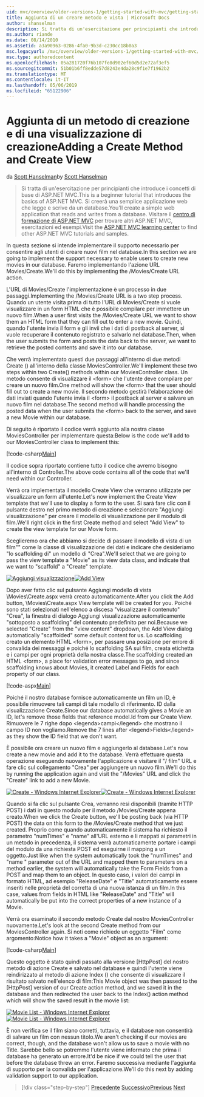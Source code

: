 ```yaml
---
uid: mvc/overview/older-versions-1/getting-started-with-mvc/getting-started-with-mvc-part6
title: Aggiunta di un creare metodo e vista | Microsoft Docs
author: shanselman
description: Si tratta di un'esercitazione per principianti che introduce i concetti di base di ASP.NET MVC. Creare un'applicazione web semplice che legge e scrive da un database.
ms.author: riande
ms.date: 08/14/2010
ms.assetid: a3a90963-0286-4fa0-9b3d-c230cc18b0a3
msc.legacyurl: /mvc/overview/older-versions-1/getting-started-with-mvc/getting-started-with-mvc-part6
msc.type: authoredcontent
ms.openlocfilehash: 05a281720f76b107fe8d902ef60d5d2e72af3ef5
ms.sourcegitcommit: 51b01b6ff8edde57d8243e4da28c9f1e7f1962b2
ms.translationtype: MT
ms.contentlocale: it-IT
ms.lasthandoff: 05/06/2019
ms.locfileid: "65122906"
---
```

# <a name="adding-a-create-method-and-create-view"></a><span data-ttu-id="96b49-104">Aggiunta di un metodo di creazione e di una visualizzazione di creazione</span><span class="sxs-lookup"><span data-stu-id="96b49-104">Adding a Create Method and Create View</span></span>

<span data-ttu-id="96b49-105">da [Scott Hanselman](https://github.com/shanselman)</span><span class="sxs-lookup"><span data-stu-id="96b49-105">by [Scott Hanselman](https://github.com/shanselman)</span></span>

> <span data-ttu-id="96b49-106">Si tratta di un'esercitazione per principianti che introduce i concetti di base di ASP.NET MVC.</span><span class="sxs-lookup"><span data-stu-id="96b49-106">This is a beginner tutorial that introduces the basics of ASP.NET MVC.</span></span> <span data-ttu-id="96b49-107">Si creerà una semplice applicazione web che legge e scrive da un database.</span><span class="sxs-lookup"><span data-stu-id="96b49-107">You'll create a simple web application that reads and writes from a database.</span></span> <span data-ttu-id="96b49-108">Visitare il [centro di formazione di ASP.NET MVC](../../../index.md) per trovare altri ASP.NET MVC, esercitazioni ed esempi.</span><span class="sxs-lookup"><span data-stu-id="96b49-108">Visit the [ASP.NET MVC learning center](../../../index.md) to find other ASP.NET MVC tutorials and samples.</span></span>

<span data-ttu-id="96b49-109">In questa sezione si intende implementare il supporto necessario per consentire agli utenti di creare nuovi film nel database.</span><span class="sxs-lookup"><span data-stu-id="96b49-109">In this section we are going to implement the support necessary to enable users to create new movies in our database.</span></span> <span data-ttu-id="96b49-110">Faremo implementando l'azione URL Movies/Create.</span><span class="sxs-lookup"><span data-stu-id="96b49-110">We'll do this by implementing the /Movies/Create URL action.</span></span>

<span data-ttu-id="96b49-111">L'URL di Movies/Create l'implementazione è un processo in due passaggi.</span><span class="sxs-lookup"><span data-stu-id="96b49-111">Implementing the /Movies/Create URL is a two step process.</span></span> <span data-ttu-id="96b49-112">Quando un utente visita prima di tutto l'URL di Movies/Create si vuole visualizzare in un form HTML che è possibile compilare per immettere un nuovo film.</span><span class="sxs-lookup"><span data-stu-id="96b49-112">When a user first visits the /Movies/Create URL we want to show them an HTML form that they can fill out to enter a new movie.</span></span> <span data-ttu-id="96b49-113">Quindi, quando l'utente invia il form e gli invii che i dati di postback al server, si vuole recuperare il contenuto registrato e salvarlo nel database.</span><span class="sxs-lookup"><span data-stu-id="96b49-113">Then, when the user submits the form and posts the data back to the server, we want to retrieve the posted contents and save it into our database.</span></span>

<span data-ttu-id="96b49-114">Che verrà implementato questi due passaggi all'interno di due metodi Create () all'interno della classe MoviesController.</span><span class="sxs-lookup"><span data-stu-id="96b49-114">We'll implement these two steps within two Create() methods within our MoviesController class.</span></span> <span data-ttu-id="96b49-115">Un metodo consente di visualizzare il &lt;form&gt; che l'utente deve compilare per creare un nuovo film.</span><span class="sxs-lookup"><span data-stu-id="96b49-115">One method will show the &lt;form&gt; that the user should fill out to create a new movie.</span></span> <span data-ttu-id="96b49-116">Il secondo metodo gestirà l'elaborazione dei dati inviati quando l'utente invia il &lt;form&gt; il postback al server e salvare un nuovo film nel database.</span><span class="sxs-lookup"><span data-stu-id="96b49-116">The second method will handle processing the posted data when the user submits the &lt;form&gt; back to the server, and save a new Movie within our database.</span></span>

<span data-ttu-id="96b49-117">Di seguito è riportato il codice verrà aggiunto alla nostra classe MoviesController per implementare questa:</span><span class="sxs-lookup"><span data-stu-id="96b49-117">Below is the code we'll add to our MoviesController class to implement this:</span></span>

[!code-csharp[Main](getting-started-with-mvc-part6/samples/sample1.cs)]

<span data-ttu-id="96b49-118">Il codice sopra riportato contiene tutto il codice che avremo bisogno all'interno di Controller.</span><span class="sxs-lookup"><span data-stu-id="96b49-118">The above code contains all of the code that we'll need within our Controller.</span></span>

<span data-ttu-id="96b49-119">Verrà ora implementata il modello Create View che verranno utilizzate per visualizzare un form all'utente.</span><span class="sxs-lookup"><span data-stu-id="96b49-119">Let's now implement the Create View template that we'll use to display a form to the user.</span></span> <span data-ttu-id="96b49-120">Si sarà fare clic con il pulsante destro nel primo metodo di creazione e selezionare "Aggiungi visualizzazione" per creare il modello di visualizzazione per il modulo di film.</span><span class="sxs-lookup"><span data-stu-id="96b49-120">We'll right click in the first Create method and select "Add View" to create the view template for our Movie form.</span></span>

<span data-ttu-id="96b49-121">Sceglieremo ora che abbiamo si decide di passare il modello di vista di un film"" come la classe di visualizzazione dei dati e indicare che desideriamo "lo scaffolding di" un modello di "Crea".</span><span class="sxs-lookup"><span data-stu-id="96b49-121">We'll select that we are going to pass the view template a "Movie" as its view data class, and indicate that we want to "scaffold" a "Create" template.</span></span>

<span data-ttu-id="96b49-122">[![Aggiungi visualizzazione](getting-started-with-mvc-part6/_static/image2.png)](getting-started-with-mvc-part6/_static/image1.png)</span><span class="sxs-lookup"><span data-stu-id="96b49-122">[![Add View](getting-started-with-mvc-part6/_static/image2.png)](getting-started-with-mvc-part6/_static/image1.png)</span></span>

<span data-ttu-id="96b49-123">Dopo aver fatto clic sul pulsante Aggiungi modello di vista \Movies\Create.aspx verrà creato automaticamente.</span><span class="sxs-lookup"><span data-stu-id="96b49-123">After you click the Add button, \Movies\Create.aspx View template will be created for you.</span></span> <span data-ttu-id="96b49-124">Poiché sono stati selezionati nell'elenco a discesa "visualizzare il contenuto" "Crea", la finestra di dialogo Aggiungi visualizzazione automaticamente "sottoposto a scaffolding" del contenuto predefinito per noi.</span><span class="sxs-lookup"><span data-stu-id="96b49-124">Because we selected "Create" from the "view content" dropdown, the Add View dialog automatically "scaffolded" some default content for us.</span></span> <span data-ttu-id="96b49-125">Lo scaffolding creato un elemento HTML &lt;form&gt;, per passare una posizione per errore di convalida dei messaggi e poiché lo scaffolding SA sui film, creata etichetta e i campi per ogni proprietà della nostra classe.</span><span class="sxs-lookup"><span data-stu-id="96b49-125">The scaffolding created an HTML &lt;form&gt;, a place for validation error messages to go, and since scaffolding knows about Movies, it created Label and Fields for each property of our class.</span></span>

[!code-aspx[Main](getting-started-with-mvc-part6/samples/sample2.aspx)]

<span data-ttu-id="96b49-126">Poiché il nostro database fornisce automaticamente un film un ID, è possibile rimuovere tali campi di tale modello di riferimento. ID dalla visualizzazione Create.</span><span class="sxs-lookup"><span data-stu-id="96b49-126">Since our database automatically gives a Movie an ID, let's remove those fields that reference model.Id from our Create View.</span></span> <span data-ttu-id="96b49-127">Rimuovere le 7 righe dopo &lt;legenda&gt;campi&lt;/legend&gt; che mostrano il campo ID non vogliamo.</span><span class="sxs-lookup"><span data-stu-id="96b49-127">Remove the 7 lines after &lt;legend&gt;Fields&lt;/legend&gt; as they show the ID field that we don't want.</span></span>

<span data-ttu-id="96b49-128">È possibile ora creare un nuovo film e aggiungerlo al database.</span><span class="sxs-lookup"><span data-stu-id="96b49-128">Let's now create a new movie and add it to the database.</span></span> <span data-ttu-id="96b49-129">Verrà effettuare questa operazione eseguendo nuovamente l'applicazione e visitare il "/ film" URL e fare clic sul collegamento "Crea" per aggiungere un nuovo film.</span><span class="sxs-lookup"><span data-stu-id="96b49-129">We'll do this by running the application again and visit the "/Movies" URL and click the "Create" link to add a new Movie.</span></span>

<span data-ttu-id="96b49-130">[![Create - Windows Internet Explorer](getting-started-with-mvc-part6/_static/image4.png)](getting-started-with-mvc-part6/_static/image3.png)</span><span class="sxs-lookup"><span data-stu-id="96b49-130">[![Create - Windows Internet Explorer](getting-started-with-mvc-part6/_static/image4.png)](getting-started-with-mvc-part6/_static/image3.png)</span></span>

<span data-ttu-id="96b49-131">Quando si fa clic sul pulsante Crea, verranno resi disponibili (tramite HTTP POST) i dati in questo modulo per il metodo /Movies/Create appena creato.</span><span class="sxs-lookup"><span data-stu-id="96b49-131">When we click the Create button, we'll be posting back (via HTTP POST) the data on this form to the /Movies/Create method that we just created.</span></span> <span data-ttu-id="96b49-132">Proprio come quando automaticamente il sistema ha richiesto il parametro "numTimes" e "name" all'URL esterno e li mappati ai parametri in un metodo in precedenza, il sistema verrà automaticamente portare i campi del modulo da una richiesta POST ed eseguirne il mapping a un oggetto.</span><span class="sxs-lookup"><span data-stu-id="96b49-132">Just like when the system automatically took the "numTimes" and "name " parameter out of the URL and mapped them to parameters on a method earlier, the system will automatically take the Form Fields from a POST and map them to an object.</span></span> <span data-ttu-id="96b49-133">In questo caso, i valori dei campi in formato HTML, ad esempio "ReleaseDate" e "Title" automaticamente essere inseriti nelle proprietà del corretta di una nuova istanza di un film.</span><span class="sxs-lookup"><span data-stu-id="96b49-133">In this case, values from fields in HTML like "ReleaseDate" and "Title" will automatically be put into the correct properties of a new instance of a Movie.</span></span>

<span data-ttu-id="96b49-134">Verrà ora esaminato il secondo metodo Create dal nostro MoviesController nuovamente.</span><span class="sxs-lookup"><span data-stu-id="96b49-134">Let's look at the second Create method from our MoviesController again.</span></span> <span data-ttu-id="96b49-135">Si noti come richiede un oggetto "Film" come argomento:</span><span class="sxs-lookup"><span data-stu-id="96b49-135">Notice how it takes a "Movie" object as an argument:</span></span>

[!code-csharp[Main](getting-started-with-mvc-part6/samples/sample3.cs)]

<span data-ttu-id="96b49-136">Questo oggetto è stato quindi passato alla versione [HttpPost] del nostro metodo di azione Create e salvato nel database e quindi l'utente viene reindirizzato al metodo di azione Index () che consente di visualizzare il risultato salvato nell'elenco di film:</span><span class="sxs-lookup"><span data-stu-id="96b49-136">This Movie object was then passed to the [HttpPost] version of our Create action method, and we saved it in the database and then redirected the user back to the Index() action method which will show the saved result in the movie list:</span></span>

<span data-ttu-id="96b49-137">[![Movie List - Windows Internet Explorer](getting-started-with-mvc-part6/_static/image6.png)](getting-started-with-mvc-part6/_static/image5.png)</span><span class="sxs-lookup"><span data-stu-id="96b49-137">[![Movie List - Windows Internet Explorer](getting-started-with-mvc-part6/_static/image6.png)](getting-started-with-mvc-part6/_static/image5.png)</span></span>

<span data-ttu-id="96b49-138">È non verifica se il film siano corretti, tuttavia, e il database non consentirà di salvare un film con nessun titolo.</span><span class="sxs-lookup"><span data-stu-id="96b49-138">We aren't checking if our movies are correct, though, and the database won't allow us to save a movie with no Title.</span></span> <span data-ttu-id="96b49-139">Sarebbe bello se potremmo l'utente viene informato che prima il database ha generato un errore.</span><span class="sxs-lookup"><span data-stu-id="96b49-139">It'd be nice if we could tell the user that before the database threw an error.</span></span> <span data-ttu-id="96b49-140">Faremo successiva mediante l'aggiunta di supporto per la convalida per l'applicazione.</span><span class="sxs-lookup"><span data-stu-id="96b49-140">We'll do this next by adding validation support to our application.</span></span>

> [!div class="step-by-step"]
> <span data-ttu-id="96b49-141">[Precedente](getting-started-with-mvc-part5.md)
> [Successivo](getting-started-with-mvc-part7.md)</span><span class="sxs-lookup"><span data-stu-id="96b49-141">[Previous](getting-started-with-mvc-part5.md)
[Next](getting-started-with-mvc-part7.md)</span></span>
